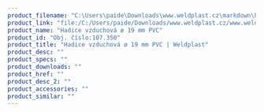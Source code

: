 ```yaml
---
product_filename: "C:\Users\paide\Downloads\www.weldplast.cz\markdown\hadice-vzduchova-o-19-mm-pvc.md"
product_link: "file:/C:/Users/paide/Downloads/www.weldplast.cz/www.weldplast.cz/hadice-vzduchova-o-19-mm-pvc"
product_name: "Hadice vzduchová ø 19 mm PVC"
product_id: "Obj. číslo:107.350"
product_title: "Hadice vzduchová ø 19 mm PVC | Weldplast"
product_desc: ""
product_specs: ""
product_downloads: ""
product_href: ""
product_desc_2: ""
product_accessories: ""
product_similar: ""
---
```

